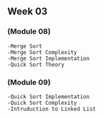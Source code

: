 ## Week 03

### (Module 08)
```
-Merge Sort
-Merge Sort Complexity
-Merge Sort Implementation
-Quick Sort Theory
```

### (Module 09)
```
-Quick Sort Implementation
-Quick Sort Complexity
-Intruduction to Linked List
```